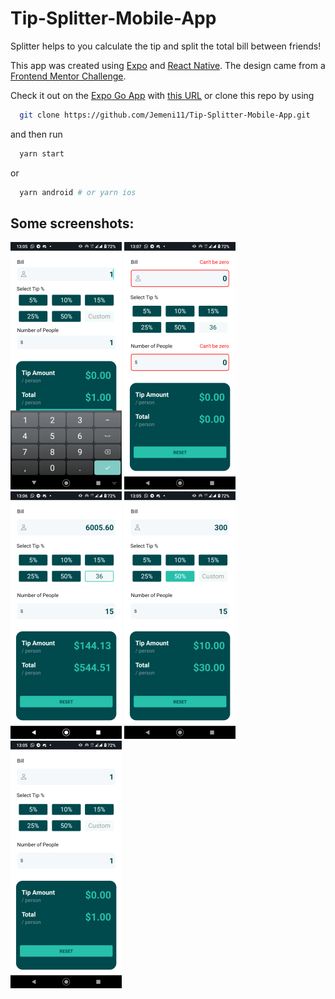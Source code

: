 # Tip-Splitter-Mobile-App

Splitter helps to you calculate the tip and split the total bill between friends!

This app was created using [Expo](https://expo.dev/) and [React Native](https://reactnative.dev/). The design came from a [Frontend Mentor Challenge](https://www.frontendmentor.io/solutions/tip-calculator-app-8nBRXbBuRf).

Check it out on the [Expo Go App](https://expo.dev/client) with [this URL](https://expo.dev/@jemeni11/tip-calculator) or clone this repo by using

```sh
  git clone https://github.com/Jemeni11/Tip-Splitter-Mobile-App.git
```

and then run

```sh
  yarn start
```
or 
```sh
  yarn android # or yarn ios
```

## Some screenshots:

![ScreenShot 1](./screenshots/Screenshot_1.png)
![ScreenShot 2](./screenshots/Screenshot_2.png)
![ScreenShot 3](./screenshots/Screenshot_3.png)
![ScreenShot 4](./screenshots/Screenshot_4.png)
![ScreenShot 5](./screenshots/Screenshot_5.png)
